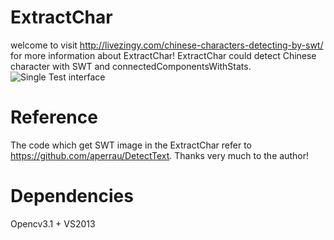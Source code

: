# ExtractChar

welcome to visit http://livezingy.com/chinese-characters-detecting-by-swt/ for more information about ExtractChar!
ExtractChar could detect Chinese character with SWT and connectedComponentsWithStats.
![Single Test interface](http://livezingy.qiniudn.com/201711/opencv/character%20detect.png)

# Reference

The code which get SWT image in the ExtractChar refer to https://github.com/aperrau/DetectText. 
Thanks very much to the author!

# Dependencies

Opencv3.1 + VS2013
